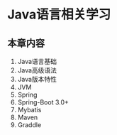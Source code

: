 # Java语言相关学习

## 本章内容

1. Java语言基础
2. Java高级语法
3. Java版本特性
4. JVM
5. Spring
6. Spring-Boot 3.0+
7. Mybatis
8. Maven
9. Graddle